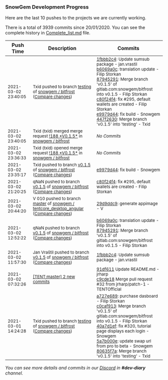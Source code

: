 
### SnowGem Development Progress

Here are the last 10 pushes to the projects we are currently working.

There is a total of 3939 commits since 20/01/2020. You can see the complete history in
 [Complete_list.md](Complete_list.md) file.

| Push Time | Description | Commits |
| --- | --- | --- |
| <sub>2021-03-02 23:40:05</sub> | <sub>Txid pushed to branch [testing](https://gitlab.com/snowgem/bitfrost/commits/testing) of [snowgem / bitfrost](https://gitlab.com/snowgem/bitfrost) ([Compare changes](https://gitlab.com/snowgem/bitfrost/compare/80635f7a746f8f6433dd89e794291469a69d594c...447f2630958c591b7c4d8cef2cb7466613bea4f4))</sub> | <sub>[1fbbb2c4](https://gitlab.com/snowgem/bitfrost/-/commit/1fbbb2c4a8ff7cdecaa3efb263cd35f8bbe716f7): Update sumsub package - jan.vrastil<br>[b6069a0c](https://gitlab.com/snowgem/bitfrost/-/commit/b6069a0c4a7fc74daefbc13d303dcaf195b7a087): translation update - Filip Storkan<br>[87945291](https://gitlab.com/snowgem/bitfrost/-/commit/879452916f5970cd837d906c32c6a16e228d1164): Merge branch 'v0.1.5' of gitlab.com:snowgem/bitfrost into v0.1.5 - Filip Storkan<br>[c80f24f4](https://gitlab.com/snowgem/bitfrost/-/commit/c80f24f4b29d2be0e6e1bca7bc41eed4a1b038be): fix #295, default wallets are created - Filip Storkan<br>[e9979d44](https://gitlab.com/snowgem/bitfrost/-/commit/e9979d44ec871e5e251b3e5a4158b9f271b9098e): fix build - Snowgem<br>[447f2630](https://gitlab.com/snowgem/bitfrost/-/commit/447f2630958c591b7c4d8cef2cb7466613bea4f4): Merge branch 'v0.1.5' into 'testing' - Txid</sub> |
| <sub>2021-03-02 23:40:05</sub> | <sub>Txid (txid) merged merge request [\!188 \*V0\.1\.5\*](https://gitlab.com/snowgem/bitfrost/-/merge_requests/188) in [snowgem / bitfrost](https://gitlab.com/snowgem/bitfrost)</sub> | <sub>_No Commits_</sub> |
| <sub>2021-03-02 23:36:33</sub> | <sub>Txid (txid) opened merge request [\!188 \*V0\.1\.5\*](https://gitlab.com/snowgem/bitfrost/-/merge_requests/188) in [snowgem / bitfrost](https://gitlab.com/snowgem/bitfrost)</sub> | <sub>_No Commits_</sub> |
| <sub>2021-03-02 23:35:17</sub> | <sub>Txid pushed to branch [v0\.1\.5](https://gitlab.com/snowgem/bitfrost/commits/v0.1.5) of [snowgem / bitfrost](https://gitlab.com/snowgem/bitfrost) ([Compare changes](https://gitlab.com/snowgem/bitfrost/compare/c80f24f4b29d2be0e6e1bca7bc41eed4a1b038be...e9979d44ec871e5e251b3e5a4158b9f271b9098e))</sub> | <sub>[e9979d44](https://gitlab.com/snowgem/bitfrost/-/commit/e9979d44ec871e5e251b3e5a4158b9f271b9098e): fix build - Snowgem</sub> |
| <sub>2021-03-02 21:20:25</sub> | <sub>qNaN pushed to branch [v0\.1\.5](https://gitlab.com/snowgem/bitfrost/commits/v0.1.5) of [snowgem / bitfrost](https://gitlab.com/snowgem/bitfrost) ([Compare changes](https://gitlab.com/snowgem/bitfrost/compare/879452916f5970cd837d906c32c6a16e228d1164...c80f24f4b29d2be0e6e1bca7bc41eed4a1b038be))</sub> | <sub>[c80f24f4](https://gitlab.com/snowgem/bitfrost/-/commit/c80f24f4b29d2be0e6e1bca7bc41eed4a1b038be): fix #295, default wallets are created - Filip Storkan</sub> |
| <sub>2021-03-02 20:44:20</sub> | <sub>V 010 pushed to branch [master](https://gitlab.com/snowgem/tentcore_desktop_angular/commits/master) of [snowgem / tentcore\_desktop\_angular](https://gitlab.com/snowgem/tentcore_desktop_angular) ([Compare changes](https://gitlab.com/snowgem/tentcore_desktop_angular/compare/e0180b1efdc1f56b2b7623611e8e1a4a63d5976e...29d9ddc9f5afb89a679b0f833246bc933c53fe5a))</sub> | <sub>[29d9ddc9](https://gitlab.com/snowgem/tentcore_desktop_angular/-/commit/29d9ddc9f5afb89a679b0f833246bc933c53fe5a): generate appimage - V</sub> |
| <sub>2021-03-02 12:52:22</sub> | <sub>qNaN pushed to branch [v0\.1\.5](https://gitlab.com/snowgem/bitfrost/commits/v0.1.5) of [snowgem / bitfrost](https://gitlab.com/snowgem/bitfrost) ([Compare changes](https://gitlab.com/snowgem/bitfrost/compare/1fbbb2c4a8ff7cdecaa3efb263cd35f8bbe716f7...879452916f5970cd837d906c32c6a16e228d1164))</sub> | <sub>[b6069a0c](https://gitlab.com/snowgem/bitfrost/-/commit/b6069a0c4a7fc74daefbc13d303dcaf195b7a087): translation update - Filip Storkan<br>[87945291](https://gitlab.com/snowgem/bitfrost/-/commit/879452916f5970cd837d906c32c6a16e228d1164): Merge branch 'v0.1.5' of gitlab.com:snowgem/bitfrost into v0.1.5 - Filip Storkan</sub> |
| <sub>2021-03-02 11:57:30</sub> | <sub>Jan Vraštil pushed to branch [v0\.1\.5](https://gitlab.com/snowgem/bitfrost/commits/v0.1.5) of [snowgem / bitfrost](https://gitlab.com/snowgem/bitfrost) ([Compare changes](https://gitlab.com/snowgem/bitfrost/compare/5a7b000e0b0d38a27b9aa6eda0a5cc467f6649d1...1fbbb2c4a8ff7cdecaa3efb263cd35f8bbe716f7))</sub> | <sub>[1fbbb2c4](https://gitlab.com/snowgem/bitfrost/-/commit/1fbbb2c4a8ff7cdecaa3efb263cd35f8bbe716f7): Update sumsub package - jan.vrastil</sub> |
| <sub>2021-03-02 07:32:26</sub> | <sub>[[TENT:master] 2 new commits](https://github.com/TENTOfficial/TENT/compare/e3d39f1869d5...c9cde185d616)</sub> | <sub>[91df611](https://github.com/TENTOfficial/TENT/commit/91df61102960c4055f371fb2225cc2c394c98dfa) Update README.md - jrharp<br>[c9cde18](https://github.com/TENTOfficial/TENT/commit/c9cde185d6166eddf4007b2ebe85ac459dbb3564) Merge pull request #32 from jrharp/patch-1 - TENTOfficial</sub> |
| <sub>2021-03-01 14:24:28</sub> | <sub>Txid pushed to branch [testing](https://gitlab.com/snowgem/bitfrost/commits/testing) of [snowgem / bitfrost](https://gitlab.com/snowgem/bitfrost) ([Compare changes](https://gitlab.com/snowgem/bitfrost/compare/dba419b052fc3b70a0c4e812aae4c9d43f192ef8...80635f7a746f8f6433dd89e794291469a69d594c))</sub> | <sub>[a727e689](https://gitlab.com/snowgem/bitfrost/-/commit/a727e68958a0bb1d5b2de66b8be51978f31fcac6): purchase dasboard - Filip Storkan<br>[c0caf913](https://gitlab.com/snowgem/bitfrost/-/commit/c0caf91394ec2e85e515e577444e09909b6095c1): Merge branch 'v0.1.5' of gitlab.com:snowgem/bitfrost into v0.1.5 - Filip Storkan<br>[40a7d1ef](https://gitlab.com/snowgem/bitfrost/-/commit/40a7d1ef031ca646222c61d3fc9312a83e59e422): fix #320, tutorial page displays each login - Snowgem<br>[5a7b000e](https://gitlab.com/snowgem/bitfrost/-/commit/5a7b000e0b0d38a27b9aa6eda0a5cc467f6649d1): update swap url from pro to beta - Snowgem<br>[80635f7a](https://gitlab.com/snowgem/bitfrost/-/commit/80635f7a746f8f6433dd89e794291469a69d594c): Merge branch 'v0.1.5' into 'testing' - Txid</sub> |

_You can see more details and commits in our [Discord](https://discord.gg/zumGnbg) in **#dev-diary** channel._
